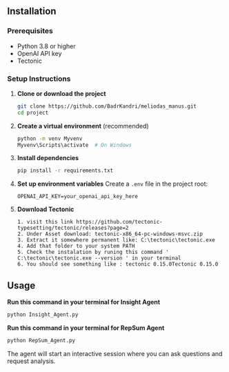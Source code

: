 ## Installation

### Prerequisites
- Python 3.8 or higher
- OpenAI API key
- Tectonic

### Setup Instructions

1. **Clone or download the project**
   ```bash
   git clone https://github.com/BadrKandri/meliodas_manus.git
   cd project
   ```

2. **Create a virtual environment** (recommended)
   ```bash
   python -m venv Myvenv
   Myvenv\Scripts\activate  # On Windows
   ```

3. **Install dependencies**
   ```bash
   pip install -r requirements.txt
   ```

4. **Set up environment variables**
   Create a `.env` file in the project root:
   ```env
   OPENAI_API_KEY=your_openai_api_key_here
   ```

5. **Download Tectonic**
   ```
   1. visit this link https://github.com/tectonic-typesetting/tectonic/releases?page=2
   2. Under Asset download: tectonic-x86_64-pc-windows-msvc.zip
   3. Extract it somewhere permanent like: C:\tectonic\tectonic.exe
   4. Add that folder to your system PATH
   5. Check the instalation by runing this command ' C:\tectonic\tectonic.exe --version ' in your terminal
   6. You should see something like : tectonic 0.15.0Tectonic 0.15.0
   ```



## Usage
**Run this command in your terminal for Insight Agent**
```bash
python Insight_Agent.py
```
**Run this command in your terminal for RepSum Agent**
```bash
python RepSum_Agent.py
```

The agent will start an interactive session where you can ask questions and request analysis.
